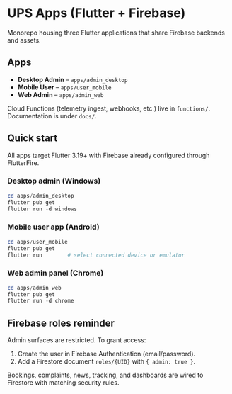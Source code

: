 # UPS Apps (Flutter + Firebase)

Monorepo housing three Flutter applications that share Firebase backends and assets.

## Apps

- **Desktop Admin** – `apps/admin_desktop`
- **Mobile User** – `apps/user_mobile`
- **Web Admin** – `apps/admin_web`

Cloud Functions (telemetry ingest, webhooks, etc.) live in `functions/`. Documentation is under `docs/`.

## Quick start

All apps target Flutter 3.19+ with Firebase already configured through FlutterFire.

### Desktop admin (Windows)

```powershell
cd apps/admin_desktop
flutter pub get
flutter run -d windows
```

### Mobile user app (Android)

```powershell
cd apps/user_mobile
flutter pub get
flutter run        # select connected device or emulator
```

### Web admin panel (Chrome)

```powershell
cd apps/admin_web
flutter pub get
flutter run -d chrome
```

## Firebase roles reminder

Admin surfaces are restricted. To grant access:

1. Create the user in Firebase Authentication (email/password).
2. Add a Firestore document `roles/{UID}` with `{ admin: true }`.

Bookings, complaints, news, tracking, and dashboards are wired to Firestore with matching security rules.
